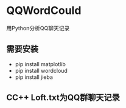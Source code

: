 # QQWordCould
用Python分析QQ聊天记录

## 需要安装
* pip install matplotlib
* pip install wordcloud
* pip install jieba

## CC++ Loft.txt为QQ群聊天记录